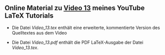## Online Material zu [Video 13](https://youtu.be/5jMnMsNCWLc) meines YouTube LaTeX Tutorials

- Die Datei *Video_13.tex* enthält eine erweiterte, kommentierte Version des Quelltextes aus dem Video

- Die Datei *Video_13.pdf* enthält die PDF LaTeX-Ausgabe der Datei *Video_13.tex*. 
